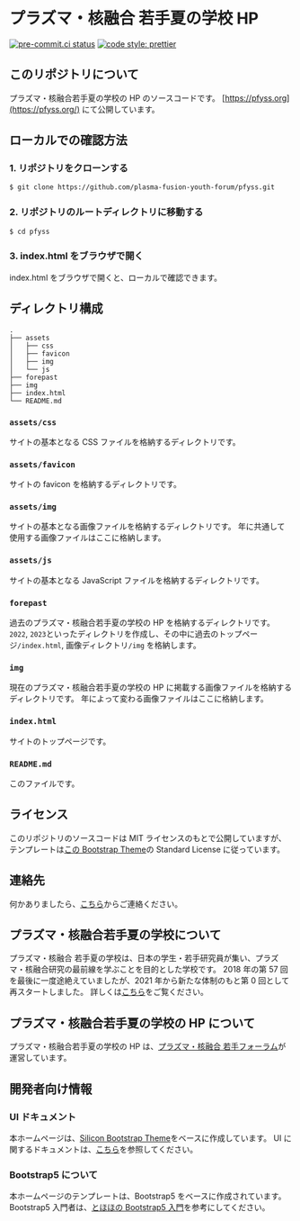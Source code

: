 # プラズマ・核融合 若手夏の学校 HP

[![pre-commit.ci status](https://results.pre-commit.ci/badge/github/plasma-fusion-youth-forum/pfyss/main.svg)](https://results.pre-commit.ci/latest/github/plasma-fusion-youth-forum/pfyss/main)
[![code style: prettier](https://img.shields.io/badge/code_style-prettier-ff69b4.svg?style=flat-square)](https://github.com/prettier/prettier)

## このリポジトリについて

プラズマ・核融合若手夏の学校の HP のソースコードです。
[https://pfyss.org](https://pfyss.org/)
にて公開しています。

## ローカルでの確認方法

### 1. リポジトリをクローンする

```bash
$ git clone https://github.com/plasma-fusion-youth-forum/pfyss.git
```

### 2. リポジトリのルートディレクトリに移動する

```bash
$ cd pfyss
```

### 3. index.html をブラウザで開く

index.html をブラウザで開くと、ローカルで確認できます。

## ディレクトリ構成

```
.
├── assets
│   ├── css
│   ├── favicon
│   ├── img
│   └── js
├── forepast
├── img
├── index.html
└── README.md
```

### `assets/css`

サイトの基本となる CSS ファイルを格納するディレクトリです。

### `assets/favicon`

サイトの favicon を格納するディレクトリです。

### `assets/img`

サイトの基本となる画像ファイルを格納するディレクトリです。
年に共通して使用する画像ファイルはここに格納します。

### `assets/js`

サイトの基本となる JavaScript ファイルを格納するディレクトリです。

### `forepast`

過去のプラズマ・核融合若手夏の学校の HP を格納するディレクトリです。
`2022`, `2023`といったディレクトリを作成し、その中に過去のトップページ`/index.html`, 画像ディレクトリ`/img`
を格納します。

### `img`

現在のプラズマ・核融合若手夏の学校の HP に掲載する画像ファイルを格納するディレクトリです。
年によって変わる画像ファイルはここに格納します。

### `index.html`

サイトのトップページです。

### `README.md`

このファイルです。

## ライセンス

このリポジトリのソースコードは MIT ライセンスのもとで公開していますが、テンプレートは[この Bootstrap Theme](https://themes.getbootstrap.com/product/silicon-business-technology-template-ui-kit/)の Standard License に従っています。

## 連絡先

何かありましたら、[こちら](https://pfyss.org/contact/)からご連絡ください。

## プラズマ・核融合若手夏の学校について

プラズマ・核融合 若手夏の学校は、日本の学生・若手研究員が集い、プラズマ・核融合研究の最前線を学ぶことを目的とした学校です。
2018 年の第 57 回を最後に一度途絶えていましたが、2021 年から新たな体制のもと第 0 回として再スタートしました。
詳しくは[こちら](https://pfyss.org/forepast/)をご覧ください。

## プラズマ・核融合若手夏の学校の HP について

プラズマ・核融合若手夏の学校の HP は、[プラズマ・核融合 若手フォーラム](https://www.jspf.or.jp/wakate/)が運営しています。

## 開発者向け情報

### UI ドキュメント

本ホームページは、[Silicon Bootstrap Theme](https://themes.getbootstrap.com/product/silicon-business-technology-template-ui-kit/)をベースに作成しています。
UI に関するドキュメントは、[こちら](https://silicon.createx.studio/components/typography.html)を参照してください。

### Bootstrap5 について

本ホームページのテンプレートは、Bootstrap5 をベースに作成されています。
Bootstrap5 入門者は、[とほほの Bootstrap5 入門](https://www.tohoho-web.com/bootstrap5/index.html)を参考にしてください。
